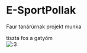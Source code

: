 # E-SportPollak
Faur tanárúrnak projekt munka

tiszta fos a gatyóm
<br>
![:3](https://cdn3.emoji.gg/emojis/7508_plead.png)
